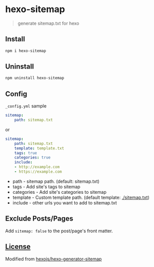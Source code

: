 # hexo-sitemap
>generate sitemap.txt for hexo

## Install

```bash
npm i hexo-sitemap
```

## Uninstall

```bash
npm uninstall hexo-sitemap
```

## Config

`_config.yml` sample

```yaml
sitemap: 
    path: sitemap.txt
```

or

```yaml
sitemap: 
    path: sitemap.txt
    template: template.txt
    tags: true
    categories: true
    include: 
    - http://example.com
    - https://example.com
```

- path - sitemap path. (default: sitemap.txt)
- tags - Add site's tags to sitemap
- categories - Add site's categories to sitemap
- template - Custom template path. (default template: [./sitemap.txt](./sitemap.txt))
- include - other urls you want to add to sitemap.txt

## Exclude Posts/Pages

Add `sitemap: false` to the post/page's front matter.

## [License](./LICENSE)

Modified from [hexojs/hexo-generator-sitemap](https://github.com/hexojs/hexo-generator-sitemap)
